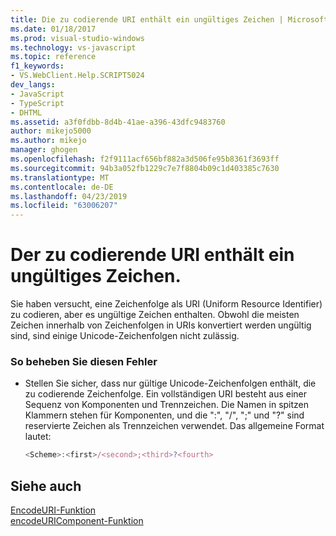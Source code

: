 ```yaml
---
title: Die zu codierende URI enthält ein ungültiges Zeichen | Microsoft-Dokumentation
ms.date: 01/18/2017
ms.prod: visual-studio-windows
ms.technology: vs-javascript
ms.topic: reference
f1_keywords:
- VS.WebClient.Help.SCRIPT5024
dev_langs:
- JavaScript
- TypeScript
- DHTML
ms.assetid: a3f0fdbb-8d4b-41ae-a396-43dfc9483760
author: mikejo5000
ms.author: mikejo
manager: ghogen
ms.openlocfilehash: f2f9111acf656bf882a3d506fe95b8361f3693ff
ms.sourcegitcommit: 94b3a052fb1229c7e7f8804b09c1d403385c7630
ms.translationtype: MT
ms.contentlocale: de-DE
ms.lasthandoff: 04/23/2019
ms.locfileid: "63006207"
---
```

# <a name="the-uri-to-be-encoded-contains-an-invalid-character"></a>Der zu codierende URI enthält ein ungültiges Zeichen.
Sie haben versucht, eine Zeichenfolge als URI (Uniform Resource Identifier) zu codieren, aber es ungültige Zeichen enthalten. Obwohl die meisten Zeichen innerhalb von Zeichenfolgen in URIs konvertiert werden ungültig sind, sind einige Unicode-Zeichenfolgen nicht zulässig.  
  
### <a name="to-correct-this-error"></a>So beheben Sie diesen Fehler  
  
- Stellen Sie sicher, dass nur gültige Unicode-Zeichenfolgen enthält, die zu codierende Zeichenfolge. Ein vollständigen URI besteht aus einer Sequenz von Komponenten und Trennzeichen. Die Namen in spitzen Klammern stehen für Komponenten, und die ":", "/", ";" und "?" sind reservierte Zeichen als Trennzeichen verwendet. Das allgemeine Format lautet:  
  
    ```JavaScript  
    <Scheme>:<first>/<second>;<third>?<fourth>  
    ```  
  
## <a name="see-also"></a>Siehe auch  
 [EncodeURI-Funktion](../../javascript/reference/encodeuri-function-javascript.md)   
 [encodeURIComponent-Funktion](../../javascript/reference/encodeuricomponent-function-javascript.md)